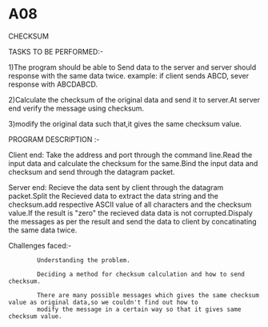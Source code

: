 # A08
CHECKSUM

TASKS TO BE PERFORMED:-

1)The program should be able to Send data to the server and server should response with the same data twice.
    example: if client sends ABCD, sever response with ABCDABCD.
    
2)Calculate the checksum of the original data and send it to server.At server end verify the message using checksum.

3)modify the original data such that,it gives the same checksum value.


PROGRAM DESCRIPTION :-

Client end: Take the address and port through the command line.Read the input data and calculate the checksum for the same.Bind the 
             input data and checksum and send through the datagram packet.
          
Server end: Recieve the data sent by client through the datagram packet.Split the Recieved data to extract the data string and the 
            checksum.add respective ASCII value of all characters and the checksum value.If the result is "zero" the recieved data 
            data is not corrupted.Dispaly the messages as per the result and send the data to client by concatinating the same data
            twice.
            
            
Challenges faced:-

            Understanding the problem.
            
            Deciding a method for checksum calculation and how to send checksum.
            
            There are many possible messages which gives the same checksum value as original data,so we couldn't find out how to 
            modify the message in a certain way so that it gives same checksum value.
